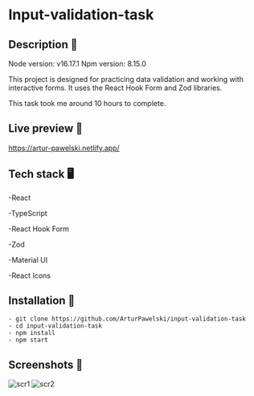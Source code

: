 # Input-validation-task

## Description 📝

Node version: v16.17.1
Npm version: 8.15.0

This project is designed for practicing data validation and working with interactive forms. It uses the React Hook Form and Zod libraries.

This task took me around 10 hours to complete.

## Live preview 📲

https://artur-pawelski.netlify.app/

## Tech stack 🖥️

-React

-TypeScript

-React Hook Form

-Zod

-Material UI

-React Icons

## Installation 💾

```
- git clone https://github.com/ArturPawelski/input-validation-task
- cd input-validation-task
- npm install
- npm start
```

## Screenshots 📸

![scr1](https://github.com/ArturPawelski/shopping-list/assets/114683466/fc3de363-8956-444b-8fb4-5235e88e15f1)
![scr2](https://github.com/ArturPawelski/shopping-list/assets/114683466/f4ebdff3-babf-4f23-852b-9c927931e168)
